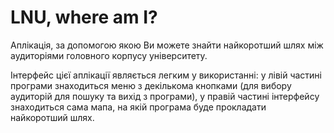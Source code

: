 # LNU, where am I?

Аплікація, за допомогою якою Ви можете знайти найкоротший шлях між аудиторіями головного корпусу університету.

Інтерфейс цієї аплікації являється легким у використанні: у лівій частині програми знаходиться меню з декількома кнопками (для вибору аудиторій для пошуку та вихід з програми), у правій частині інтерфейсу знаходиться сама мапа, на якій програма буде прокладати найкоротший шлях.
